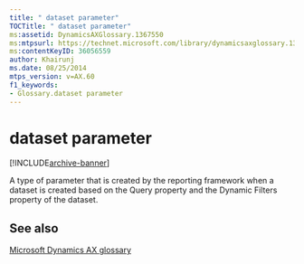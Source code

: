 ```yaml
---
title: " dataset parameter"
TOCTitle: " dataset parameter"
ms:assetid: DynamicsAXGlossary.1367550
ms:mtpsurl: https://technet.microsoft.com/library/dynamicsaxglossary.1367550(v=AX.60)
ms:contentKeyID: 36056559
author: Khairunj
ms.date: 08/25/2014
mtps_version: v=AX.60
f1_keywords:
- Glossary.dataset parameter
---
```


# dataset parameter


[!INCLUDE[archive-banner](includes/archive-banner.md)]

A type of parameter that is created by the reporting framework when a dataset is created based on the Query property and the Dynamic Filters property of the dataset.

## See also

[Microsoft Dynamics AX glossary](glossary/microsoft-dynamics-ax-glossary.md)

  


